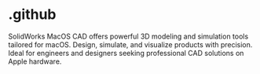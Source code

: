 # .github
SolidWorks MacOS CAD offers powerful 3D modeling and simulation tools tailored for macOS. Design, simulate, and visualize products with precision. Ideal for engineers and designers seeking professional CAD solutions on Apple hardware.
